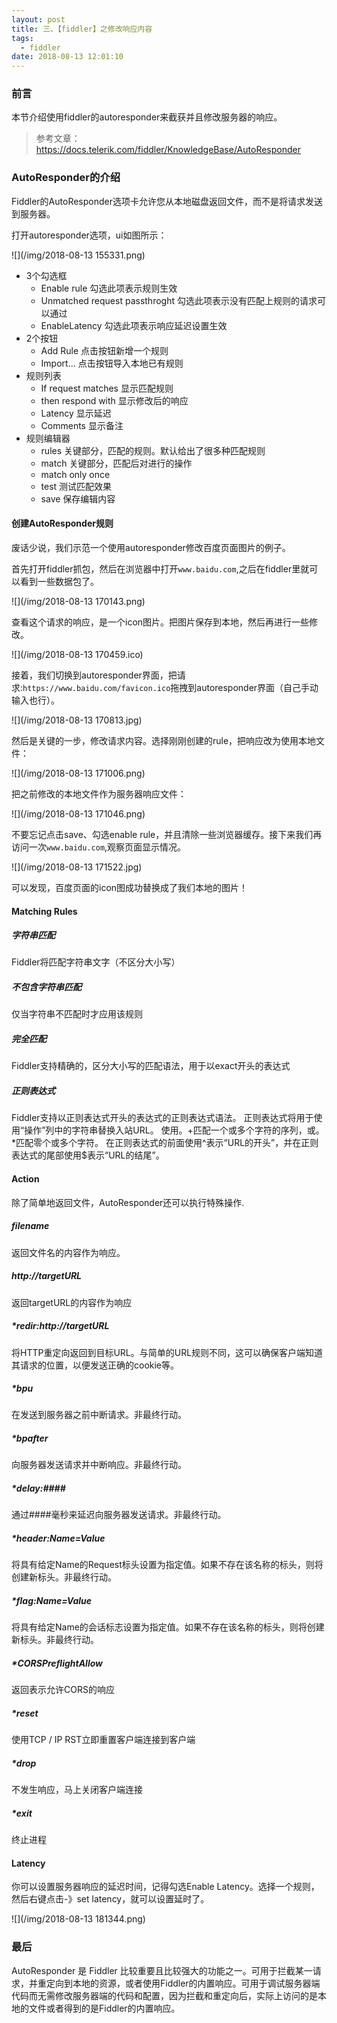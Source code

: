 ```yaml
---
layout: post
title: 三、【fiddler】之修改响应内容
tags:
  - fiddler
date: 2018-08-13 12:01:10
---
```


### 前言

本节介绍使用fiddler的autoresponder来截获并且修改服务器的响应。
>参考文章：https://docs.telerik.com/fiddler/KnowledgeBase/AutoResponder
<!-- more -->
### AutoResponder的介绍

Fiddler的AutoResponder选项卡允许您从本地磁盘返回文件，而不是将请求发送到服务器。

打开autoresponder选项，ui如图所示：

![](/img/2018-08-13 155331.png)

- 3个勾选框
  - Enable rule 勾选此项表示规则生效
  - Unmatched request passthroght 勾选此项表示没有匹配上规则的请求可以通过
  - EnableLatency 勾选此项表示响应延迟设置生效
- 2个按钮
  - Add Rule 点击按钮新增一个规则
  - Import... 点击按钮导入本地已有规则
- 规则列表 
  - If request matches 显示匹配规则
  - then respond with 显示修改后的响应
  - Latency 显示延迟
  - Comments 显示备注
- 规则编辑器
  - rules 关键部分，匹配的规则。默认给出了很多种匹配规则
  - match 关键部分，匹配后对进行的操作
  - match only once
  - test 测试匹配效果
  - save 保存编辑内容
  
####  创建AutoResponder规则
废话少说，我们示范一个使用autoresponder修改百度页面图片的例子。

首先打开fiddler抓包，然后在浏览器中打开`www.baidu.com`,之后在fiddler里就可以看到一些数据包了。

![](/img/2018-08-13 170143.png)

查看这个请求的响应，是一个icon图片。把图片保存到本地，然后再进行一些修改。

![](/img/2018-08-13 170459.ico)

接着，我们切换到autoresponder界面，把请求:`https://www.baidu.com/favicon.ico`拖拽到autoresponder界面（自己手动输入也行）。

![](/img/2018-08-13 170813.jpg)

然后是关键的一步，修改请求内容。选择刚刚创建的rule，把响应改为使用本地文件：

![](/img/2018-08-13 171006.png)

把之前修改的本地文件作为服务器响应文件：

![](/img/2018-08-13 171046.png)

不要忘记点击save、勾选enable rule，并且清除一些浏览器缓存。接下来我们再访问一次`www.baidu.com`,观察页面显示情况。

![](/img/2018-08-13 171522.jpg)

可以发现，百度页面的icon图成功替换成了我们本地的图片！

#### Matching Rules

##### 字符串匹配

Fiddler将匹配字符串文字（不区分大小写）

##### 不包含字符串匹配

仅当字符串不匹配时才应用该规则

##### 完全匹配

Fiddler支持精确的，区分大小写的匹配语法，用于以exact开头的表达式

##### 正则表达式

Fiddler支持以正则表达式开头的表达式的正则表达式语法。
正则表达式将用于使用“操作”列中的字符串替换入站URL。
使用。+匹配一个或多个字符的序列，或。*匹配零个或多个字符。
在正则表达式的前面使用^表示“URL的开头”，并在正则表达式的尾部使用$表示“URL的结尾”。

#### Action

除了简单地返回文件，AutoResponder还可以执行特殊操作.

##### filename

返回文件名的内容作为响应。


##### http://targetURL

返回targetURL的内容作为响应

##### *redir:http://targetURL

将HTTP重定向返回到目标URL。与简单的URL规则不同，这可以确保客户端知道其请求的位置，以便发送正确的cookie等。

##### *bpu

在发送到服务器之前中断请求。非最终行动。

##### *bpafter

向服务器发送请求并中断响应。非最终行动。

##### *delay:####

通过####毫秒来延迟向服务器发送请求。非最终行动。

##### *header:Name=Value

将具有给定Name的Request标头设置为指定值。如果不存在该名称的标头，则将创建新标头。非最终行动。

##### *flag:Name=Value

将具有给定Name的会话标志设置为指定值。如果不存在该名称的标头，则将创建新标头。非最终行动。

##### *CORSPreflightAllow

返回表示允许CORS的响应

##### *reset

使用TCP / IP RST立即重置客户端连接到客户端

##### *drop

不发生响应，马上关闭客户端连接

##### *exit

终止进程

#### Latency 

你可以设置服务器响应的延迟时间，记得勾选Enable Latency。选择一个规则，然后右键点击-》set latency，就可以设置延时了。

![](/img/2018-08-13 181344.png)

### 最后

AutoResponder 是 Fiddler 比较重要且比较强大的功能之一。可用于拦截某一请求，并重定向到本地的资源，或者使用Fiddler的内置响应。可用于调试服务器端代码而无需修改服务器端的代码和配置，因为拦截和重定向后，实际上访问的是本地的文件或者得到的是Fiddler的内置响应。